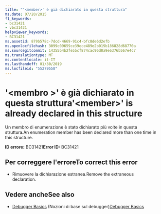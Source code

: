 ```yaml
---
title: "'<member>' è già dichiarato in questa struttura"
ms.date: 07/20/2015
f1_keywords:
- bc31421
- vbc31421
helpviewer_keywords:
- BC31421
ms.assetid: 879b578c-7dcd-4669-91c4-bfc8de6d2efb
ms.openlocfilehash: 3099c09659ce39ece489e2b019b186828d68770a
ms.sourcegitcommit: 14355b4b2fe5bcf874cac96d0a9e6376b567e4c7
ms.translationtype: MT
ms.contentlocale: it-IT
ms.lasthandoff: 01/30/2019
ms.locfileid: "55279558"
---
```

# <a name="member-is-already-declared-in-this-structure"></a><span data-ttu-id="6336d-102">'\<membro >' è già dichiarato in questa struttura</span><span class="sxs-lookup"><span data-stu-id="6336d-102">'\<member>' is already declared in this structure</span></span>
<span data-ttu-id="6336d-103">Un membro di enumerazione è stato dichiarato più volte in questa struttura.</span><span class="sxs-lookup"><span data-stu-id="6336d-103">An enumeration member has been declared more than one time in this structure.</span></span>  
  
 <span data-ttu-id="6336d-104">**ID errore:** BC31421</span><span class="sxs-lookup"><span data-stu-id="6336d-104">**Error ID:** BC31421</span></span>  
  
## <a name="to-correct-this-error"></a><span data-ttu-id="6336d-105">Per correggere l'errore</span><span class="sxs-lookup"><span data-stu-id="6336d-105">To correct this error</span></span>  
  
-   <span data-ttu-id="6336d-106">Rimuovere la dichiarazione estranea.</span><span class="sxs-lookup"><span data-stu-id="6336d-106">Remove the extraneous declaration.</span></span>  
  
## <a name="see-also"></a><span data-ttu-id="6336d-107">Vedere anche</span><span class="sxs-lookup"><span data-stu-id="6336d-107">See also</span></span>
- <span data-ttu-id="6336d-108">[Debugger Basics](/visualstudio/debugger/debugger-basics) (Nozioni di base sul debugger)</span><span class="sxs-lookup"><span data-stu-id="6336d-108">[Debugger Basics](/visualstudio/debugger/debugger-basics)</span></span>
